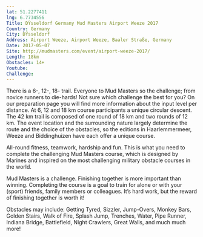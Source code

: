 ```yaml
---
lat: 51.2277411
lng: 6.7734556
Title: DŸsseldorf Germany Mud Masters Airport Weeze 2017
Country: Germany
City: DŸsseldorf
Address: Airport Weeze, Airport Weeze, Baaler Straße, Germany
Date: 2017-05-07
Site: http://mudmasters.com/event/airport-weeze-2017/
Length: 18km
Obstacles: 14+
Youtube:
Challenge:
---
```


There is a 6-, 12-, 18- trail. Everyone to Mud Masters so the challenge; from novice runners to die-hards! Not sure which challenge the best for you? On our preparation page you will find more information about the input level per distance.
At 6, 12 and 18 km course participants a unique circular descent. The 42 km trail is composed of one round of 18 km and two rounds of 12 km. The event location and the surrounding nature largely determine the route and the choice of the obstacles, so the editions in Haarlemmermeer, Weeze and Biddinghuizen have each offer a unique course.

All-round fitness, teamwork, hardship and fun. This is what you need to complete the challenging Mud Masters course, which is designed by Marines and inspired on the most challenging military obstacle courses in the world.

Mud Masters is a challenge. Finishing together is more important than winning. Completing the course is a goal to train for alone or with your (sport) friends, family members or colleagues. It’s hard work, but the reward of finishing together is worth it!

Obstacles may include:
Getting Tyred, Sizzler, Jump-Overs, Monkey Bars, Golden Stairs, Walk of Fire, Splash Jump, Trenches, Water, Pipe Runner, Indiana Bridge, Battlefield, Night Crawlers, Great Walls, and much much more!